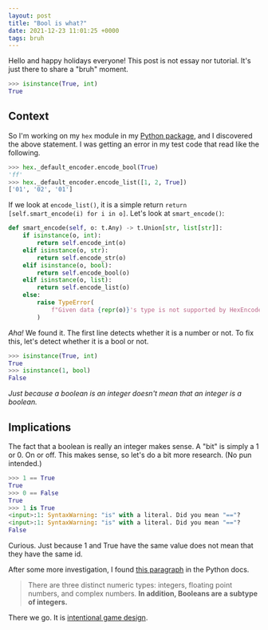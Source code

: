 ```yaml
---
layout: post
title: "Bool is what?"
date: 2021-12-23 11:01:25 +0000
tags: bruh
---
```


Hello and happy holidays everyone! This post is not essay nor tutorial. It's just there to share a "bruh" moment.

```python
>>> isinstance(True, int)
True
```

## Context

So I'm working on my `hex` module in my [Python package](https://github.com/BD103/BD103-Python), and I discovered the above statement. I was getting an error in my test code that read like the following.

```python
>>> hex._default_encoder.encode_bool(True)
'ff'
>>> hex._default_encoder.encode_list([1, 2, True])
['01', '02', '01']
```

If we look at `encode_list()`, it is a simple return `return [self.smart_encode(i) for i in o]`. Let's look at `smart_encode()`:

```python
def smart_encode(self, o: t.Any) -> t.Union[str, list[str]]:
    if isinstance(o, int):
        return self.encode_int(o)
    elif isinstance(o, str):
        return self.encode_str(o)
    elif isinstance(o, bool):
        return self.encode_bool(o)
    elif isinstance(o, list):
        return self.encode_list(o)
    else:
        raise TypeError(
            f"Given data {repr(o)}'s type is not supported by HexEncoder"
        )
```

_Aha!_ We found it. The first line detects whether it is a number or not. To fix this, let's detect whether it is a bool or not.

```python
>>> isinstance(True, int)
True
>>> isinstance(1, bool)
False
```

_Just because a boolean is an integer doesn't mean that an integer is a boolean._

## Implications

The fact that a boolean is really an integer makes sense. A "bit" is simply a 1 or 0. On or off. This makes sense, so let's do a bit more research. (No pun intended.)

```python
>>> 1 == True
True
>>> 0 == False
True
>>> 1 is True
<input>:1: SyntaxWarning: "is" with a literal. Did you mean "=="?
<input>:1: SyntaxWarning: "is" with a literal. Did you mean "=="?
False
```

Curious. Just because 1 and True have the same value does not mean that they have the same id.

After some more investigation, I found [this paragraph](https://docs.python.org/3/library/stdtypes.html#numeric-types-int-float-complex) in the Python docs.

> There are three distinct numeric types: integers, floating point numbers, and complex numbers.
> **In addition, Booleans are a subtype of integers.**

There we go. It is [intentional game design](/assets/img/igd.png).
